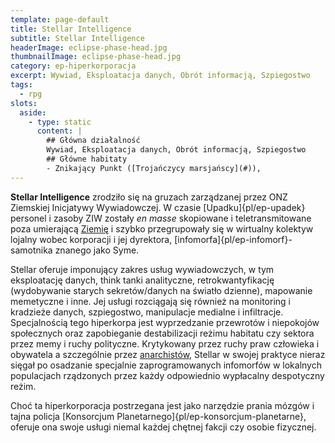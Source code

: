 ```yaml
---
template: page-default
title: Stellar Intelligence
subtitle: Stellar Intelligence
headerImage: eclipse-phase-head.jpg
thumbnailImage: eclipse-phase-head.jpg
category: ep-hiperkorporacja
excerpt: Wywiad, Eksploatacja danych, Obrót informacją, Szpiegostwo
tags:
  - rpg
slots:
  aside:
    - type: static
      content: |
        ## Główna działalność
        Wywiad, Eksploatacja danych, Obrót informacją, Szpiegostwo
        ## Główne habitaty
        - Znikający Punkt ([Trojańczycy marsjańscy](#)), 
---
```

**Stellar Intelligence** zrodziło się na gruzach zarządzanej przez ONZ Ziemskiej Inicjatywy Wywiadowczej. W czasie [Upadku]{pl/ep-upadek} personel i zasoby ZIW zostały _en masse_ skopiowane i teletransmitowane poza umierającą [Ziemię](#) i szybko przegrupowały się w wirtualny kolektyw lojalny wobec korporacji i jej dyrektora, [infomorfa]{pl/ep-infomorf}-samotnika znanego jako Syme.

Stellar oferuje imponujący zakres usług wywiadowczych, w tym eksploatację danych, think tanki analityczne, retrokwantyfikację (wydobywanie starych sekretów/danych na światło dzienne), mapowanie memetyczne i inne. Jej usługi rozciągają się również na monitoring i kradzieże danych, szpiegostwo, manipulacje medialne i infiltracje. Specjalnością tego hiperkorpa jest wyprzedzanie przewrotów i niepokojów społecznych oraz zapobieganie destabilizacji reżimu habitatu czy sektora przez memy i ruchy polityczne. Krytykowany przez ruchy praw człowieka i obywatela a szczególnie przez [anarchistów](Anarchi%C5%9Bci "Odrzucają hierarchiczną władzę, przenoszą kompetencje na jednostkę i promują działania kolektywne."), Stellar w swojej praktyce nieraz sięgał po osadzanie specjalnie zaprogramowanych infomorfów w lokalnych populacjach rządzonych przez każdy odpowiednio wypłacalny despotyczny reżim.

Choć ta hiperkorporacja postrzegana jest jako narzędzie prania mózgów i tajna policja [Konsorcjum Planetarnego]{pl/ep-konsorcjum-planetarne}, oferuje ona swoje usługi niemal każdej chętnej fakcji czy osobie fizycznej.

